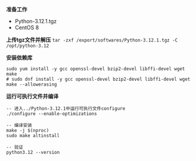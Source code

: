 **准备工作**
- Python-3.12.1.tgz
- CentOS 8

**上传tgz文件并解压**
`tar -zxf /export/softwares/Python-3.12.1.tgz -C /opt/python-3.12`

**安装依赖库**
```
sudo yum install -y gcc openssl-devel bzip2-devel libffi-devel wget make
# sudo dnf install -y gcc openssl-devel bzip2-devel libffi-devel wget make --allowerasing
```

**运行可执行文件并编译**
```
-- 进入../Python-3.12.1中运行可执行文件configure
./configure --enable-optimizations

-- 编译安装
make -j $(nproc)
sudo make altinstall

-- 验证
python3.12 --version
```